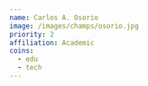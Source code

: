 ```yaml
---
name: Carlos A. Osorio
image: /images/champs/osorio.jpg
priority: 2
affiliation: Academic
coins:
  - edu
  - tech
---
```

